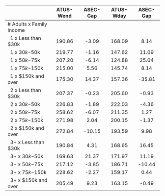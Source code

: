 
|                      |    ATUS-Wend |     ASEC-Gap |    ATUS-Wday |     ASEC-Gap |
| -------------------- | :----------: | :----------: | :----------: | :----------: |
| # Adults x Family Income |              |              |              |              |
| &nbsp;&nbsp;1 x Less than $30k |       190.86 |        -3.09 |       168.09 |         8.14 |
| &nbsp;&nbsp;1 x $30k-$50k |       219.77 |        -1.16 |       147.62 |        11.09 |
| &nbsp;&nbsp;1 x $50k-$75k |       207.20 |        -6.14 |       124.88 |        25.04 |
| &nbsp;&nbsp;1 x $75k-$150k |       215.00 |         5.56 |       145.74 |         8.14 |
| &nbsp;&nbsp;1 x $150k and over |       175.30 |        14.37 |       157.36 |       -35.81 |
| &nbsp;&nbsp;2 x Less than $30k |       207.37 |        -0.23 |       205.60 |        -0.93 |
| &nbsp;&nbsp;2 x $30k-$50k |       226.83 |        -1.89 |       222.03 |        -4.36 |
| &nbsp;&nbsp;2 x $50k-$75k |       258.62 |        -6.07 |       211.35 |         1.27 |
| &nbsp;&nbsp;2 x $75k-$150k |       271.98 |         2.04 |       200.15 |        -1.37 |
| &nbsp;&nbsp;2 x $150k and over |       272.84 |       -10.15 |       193.59 |         9.98 |
| &nbsp;&nbsp;3+ x Less than $30k |       190.84 |         4.31 |       168.65 |        16.45 |
| &nbsp;&nbsp;3+ x $30k-$50k |       169.63 |        21.37 |       171.97 |        11.19 |
| &nbsp;&nbsp;3+ x $50k-$75k |       217.12 |        -3.85 |       186.71 |       -10.44 |
| &nbsp;&nbsp;3+ x $75k-$150k |       228.62 |        -2.27 |       159.17 |         0.44 |
| &nbsp;&nbsp;3+ x $150k and over |       205.49 |         9.23 |       163.15 |        -0.49 |

